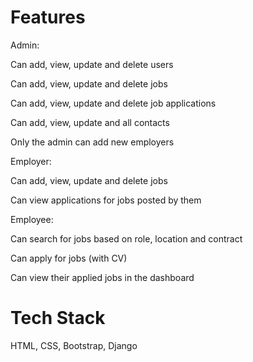 # Features

Admin:

Can add, view, update and delete users

Can add, view, update and delete jobs

Can add, view, update and delete job applications

Can add, view, update and all contacts

Only the admin can add new employers

Employer:

Can add, view, update and delete jobs

Can view applications for jobs posted by them

Employee:

Can search for jobs based on role, location and contract

Can apply for jobs (with CV)

Can view their applied jobs in the dashboard

# Tech Stack

HTML, CSS, Bootstrap, Django 
